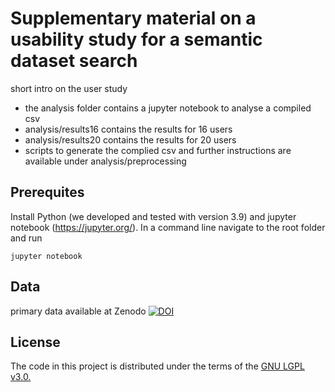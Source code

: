 # Supplementary material on a usability study for a semantic dataset search

<ToDo> short intro on the user study

* the analysis folder contains a jupyter notebook to analyse a compiled csv
* analysis/results16  contains the results for 16 users
* analysis/results20  contains the results for 20 users
* scripts to generate the complied csv and further instructions are available under analysis/preprocessing

## Prerequites

Install Python (we developed and tested with version 3.9) and jupyter notebook (https://jupyter.org/). In a command line navigate to the root folder and run

```
jupyter notebook

```

## Data

primary data available at Zenodo [![DOI](https://zenodo.org/badge/DOI/10.5281/zenodo.7388038.svg)](https://doi.org/10.5281/zenodo.7388038)

## License

The code in this project is distributed under the terms of the [GNU LGPL v3.0.](https://www.gnu.org/licenses/lgpl-3.0.en.html)


